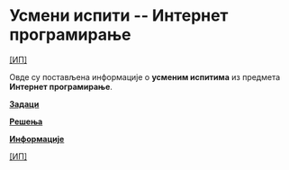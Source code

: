 # Усмени испити -- Интернет програмирање

[[ИП]](../README.md)

Овде су постављена информације о **усменим испитима** из предмета **Интернет програмирање**.  

**[Задаци](zadaci/README.md)**

**[Решења](resenja/README.md)**

**[Информације](info/README.md)**

[[ИП]](../README.md)